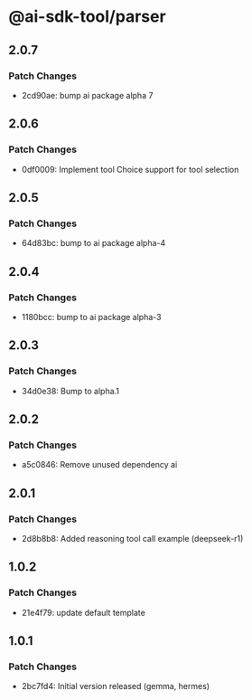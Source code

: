# @ai-sdk-tool/parser

## 2.0.7

### Patch Changes

- 2cd90ae: bump ai package alpha 7

## 2.0.6

### Patch Changes

- 0df0009: Implement tool Choice support for tool selection

## 2.0.5

### Patch Changes

- 64d83bc: bump to ai package alpha-4

## 2.0.4

### Patch Changes

- 1180bcc: bump to ai package alpha-3

## 2.0.3

### Patch Changes

- 34d0e38: Bump to alpha.1

## 2.0.2

### Patch Changes

- a5c0846: Remove unused dependency ai

## 2.0.1

### Patch Changes

- 2d8b8b8: Added reasoning tool call example (deepseek-r1)

## 1.0.2

### Patch Changes

- 21e4f79: update default template

## 1.0.1

### Patch Changes

- 2bc7fd4: Initial version released (gemma, hermes)
